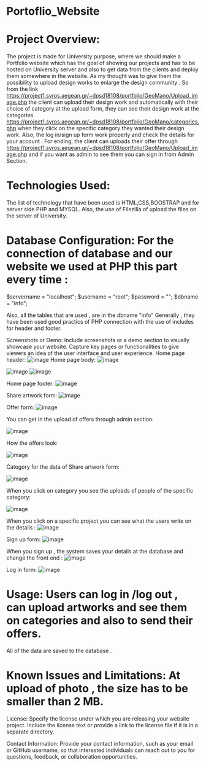# Portoflio_Website

# Project Overview:
The project is made for University purpose, where we should make a Portfolio website which has the goal of showing our projects and has to be hosted on University server and also to get data from the clients and deploy them somewhere in the website. As my thought was to give them the possibility to upload design works to enlarge the design community . So from the link https://project1.syros.aegean.gr/~dpsd18108/portfolio/GeoMano/Upload_image.php the client can upload their design work and automatically with their choice of category at the upload form, they can see their design work at the categories https://project1.syros.aegean.gr/~dpsd18108/portfolio/GeoMano/categories.php when they click on the specific category they wanted their design work. 
Also, the log in/sign up form work properly and check the details for your account . 
For ending, the client can uploads their offer through https://project1.syros.aegean.gr/~dpsd18108/portfolio/GeoMano/Upload_image.php and if you want as admin to see them you can sign in from Admin Section. 

# Technologies Used: 
The list of technology that have been used is HTML,CSS,BOOSTRAP and for server side PHP and MYSQL. Also, the use of Filezilla of upload the files on the server of University. 



# Database Configuration: For the connection of database and our website we used at PHP this part every time :
$servername = "localhost";
$username = "root";
$password = "";
$dbname = "info";

Also, all the tables that are used , are in the dbname "info" 
Generally , they have been used good practics of PHP connection with the use of includes for header and footer.

Screenshots or Demo: Include screenshots or a demo section to visually showcase your website. Capture key pages or functionalities to give viewers an idea of the user interface and user experience.
Home page header: 
![image](https://github.com/dpsd18108/Portoflio_Website/assets/101745590/29d38e33-3f65-4a26-abb4-5d78535adb2e)
Home page body: 
![image](https://github.com/dpsd18108/Portoflio_Website/assets/101745590/39b24fcd-81ac-499f-870e-4bd3790eed9a)

![image](https://github.com/dpsd18108/Portoflio_Website/assets/101745590/e1af3124-90ea-46d2-abcc-406cdf69b00a)
![image](https://github.com/dpsd18108/Portoflio_Website/assets/101745590/5a97ef5b-adc9-4500-8cdd-ec15185e6b8e)

Home page footer: 
![image](https://github.com/dpsd18108/Portoflio_Website/assets/101745590/685f88f5-0f16-4db9-9639-dfd049e35a78)

Share artwork form:
![image](https://github.com/dpsd18108/Portoflio_Website/assets/101745590/607359f3-1ff6-443b-8938-f0443de49d76)

Offer form: 
![image](https://github.com/dpsd18108/Portoflio_Website/assets/101745590/d0a9aad2-b2be-4b25-aa0e-244615218559)

You can get in the upload of offers through admin section: 

![image](https://github.com/dpsd18108/Portoflio_Website/assets/101745590/cb4adb93-fa0a-44b0-939e-ffc030458109)

How the offers look: 

![image](https://github.com/dpsd18108/Portoflio_Website/assets/101745590/9e26c305-f781-42a5-b171-d009de0fec18)



Category for the data of Share artwork form: 

![image](https://github.com/dpsd18108/Portoflio_Website/assets/101745590/a0b58931-7a7a-4266-ab77-e0f2d779c0ec)

When you click on category you see the uploads of people of the specific category: 

![image](https://github.com/dpsd18108/Portoflio_Website/assets/101745590/3376953c-02f4-4740-8e50-9309389dc087)

When you click on a specific project you can see what the users write on the details : 
![image](https://github.com/dpsd18108/Portoflio_Website/assets/101745590/ebbbf72c-8eda-45e2-85f5-4481ca910aa0)

Sign up form: 
![image](https://github.com/dpsd18108/Portoflio_Website/assets/101745590/6f372bcf-1b3f-4d98-bef6-4b0259f8552d)

When you sign up , the system saves your details at the database and change the front end : 
![image](https://github.com/dpsd18108/Portoflio_Website/assets/101745590/a0eabe1c-fb84-4475-b5f6-3fd821c22a8a)

Log in form: 
![image](https://github.com/dpsd18108/Portoflio_Website/assets/101745590/af43c6e8-a7da-40b7-b18a-7e798a2d9cdb)





# Usage: Users can log in /log out , can upload artworks and see them on categories and also to send their offers. 
All of the data are saved to the database . 

# Known Issues and Limitations: At upload of photo , the size has to be smaller than 2 MB.



License: Specify the license under which you are releasing your website project. Include the license text or provide a link to the license file if it is in a separate directory.

Contact Information: Provide your contact information, such as your email or GitHub username, so that interested individuals can reach out to you for questions, feedback, or collaboration opportunities.

